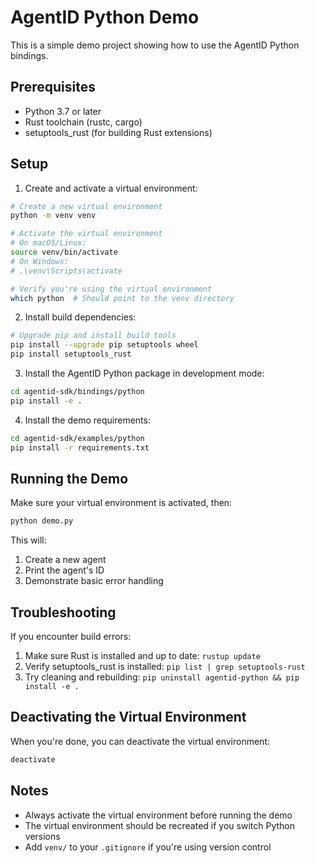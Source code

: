 # AgentID Python Demo

This is a simple demo project showing how to use the AgentID Python bindings.

## Prerequisites

- Python 3.7 or later
- Rust toolchain (rustc, cargo)
- setuptools_rust (for building Rust extensions)

## Setup

1. Create and activate a virtual environment:
```bash
# Create a new virtual environment
python -m venv venv

# Activate the virtual environment
# On macOS/Linux:
source venv/bin/activate
# On Windows:
# .\venv\Scripts\activate

# Verify you're using the virtual environment
which python  # Should point to the venv directory
```

2. Install build dependencies:
```bash
# Upgrade pip and install build tools
pip install --upgrade pip setuptools wheel
pip install setuptools_rust
```

3. Install the AgentID Python package in development mode:
```bash
cd agentid-sdk/bindings/python
pip install -e .
```

4. Install the demo requirements:
```bash
cd agentid-sdk/examples/python
pip install -r requirements.txt
```

## Running the Demo

Make sure your virtual environment is activated, then:
```bash
python demo.py
```

This will:
1. Create a new agent
2. Print the agent's ID
3. Demonstrate basic error handling

## Troubleshooting

If you encounter build errors:
1. Make sure Rust is installed and up to date: `rustup update`
2. Verify setuptools_rust is installed: `pip list | grep setuptools-rust`
3. Try cleaning and rebuilding: `pip uninstall agentid-python && pip install -e .`

## Deactivating the Virtual Environment

When you're done, you can deactivate the virtual environment:
```bash
deactivate
```

## Notes
- Always activate the virtual environment before running the demo
- The virtual environment should be recreated if you switch Python versions
- Add `venv/` to your `.gitignore` if you're using version control 